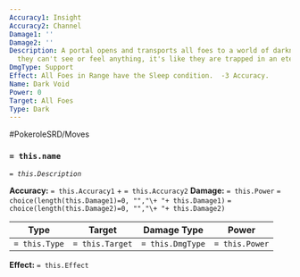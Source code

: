 ```yaml
---
Accuracy1: Insight
Accuracy2: Channel
Damage1: ''
Damage2: ''
Description: A portal opens and transports all foes to a world of darkness, inside
  they can't see or feel anything, it's like they are trapped in an eternal slumber.
DmgType: Support
Effect: All Foes in Range have the Sleep condition.  -3 Accuracy.
Name: Dark Void
Power: 0
Target: All Foes
Type: Dark
---
```


#PokeroleSRD/Moves

### `= this.name` 
*`= this.Description`*

**Accuracy:** `= this.Accuracy1` + `= this.Accuracy2`
**Damage:** `= this.Power` `= choice(length(this.Damage1)=0, "","\+ "+ this.Damage1)` `= choice(length(this.Damage2)=0, "","\+ "+ this.Damage2)`

| Type          | Target          | Damage Type          | Power          |
| ------------- | --------------- | ---------------- | -------------- |
| `= this.Type` | `= this.Target` | `= this.DmgType` | `= this.Power` | 

**Effect:** `= this.Effect`
